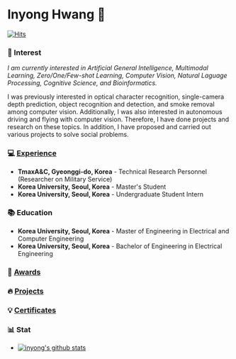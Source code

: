 # Inyong Hwang 👋

[![Hits](https://hits.seeyoufarm.com/api/count/incr/badge.svg?url=https%3A%2F%2Fgithub.com%2Finyong37&count_bg=%2379C83D&title_bg=%2326BED9&icon=&icon_color=%23E7E7E7&title=VISIT&edge_flat=false)](https://hits.seeyoufarm.com)
<a href="https://img.shields.io/badge/Computer%20Vision-Electrical%20Engineering-yellow"/></a>

### 🔭 Interest
*I am currently interested in Artificial General Intelligence, Multimodal Learning, Zero/One/Few-shot Learning, Computer Vision, Natural Laguage Processing, Cognitive Science, and Bioinformatics.*

I was previously interested in optical character recognition, single-camera depth prediction, object recognition and detection, and smoke removal among computer vision. Additionally, I was also interested in autonomous driving and flying with computer vision. Therefore, I have done projects and research on these topics. In addition, I have proposed and carried out various projects to solve social problems.

<!--
- <img src="https://img.shields.io/badge/Computer%20Vision-Electrical%20Engineering-yellow"/> 
- <img src="https://img.shields.io/badge/Natural%20Language%20Processing-Biotechnology-green"/> 
- <img src="https://img.shields.io/badge/Deep%20Learning-Computer%20Science-blue"/>
-->

### :computer: [Experience](https://github.com/inyong37/Projects/blob/master/Experience.md)
- **TmaxA&C, Gyeonggi-do, Korea** - Technical Research Personnel (Researcher on Military Service)
- **Korea University, Seoul, Korea** - Master's Student
- **Korea University, Seoul, Korea** - Undergraduate Student Intern

<!--
- **TmaxA&C**, *Bundang-gu, Seongnam-si, Gyeonggi-do, Republic of Korea* - Researcher (as military service/전문연구요원)
- **Korea University**, *145, Anam-ro, Seongbuk-gu, Seoul, Republic of Korea* - Undergraduate Research Student (KU학부연구생)
-->

### :books: Education
- **Korea University, Seoul, Korea** - Master of Engineering in Electrical and Computer Engineering
- **Korea University, Seoul, Korea** - Bachelor of Engineering in Electrical Engineering

<!--
- **Korea University**, *145, Anam-ro, Seongbuk-gu, Seoul, Republic of Korea* - Master's degree (Electrical Engineering/전기전자공학과)
- **Korea University**, *145, Anam-ro, Seongbuk-gu, Seoul, Republic of Korea* - Bachelor's degree (Electrical Engineering/전기전자공학부)
-->

### :tada: [Awards](https://github.com/inyong37/Projects/blob/master/Awards_EN.md)

<!--
- *List of awards :point_right: [English](https://github.com/inyong37/Projects/blob/master/Awards_EN.md) :point_left: :point_right: [Korean](https://github.com/inyong37/Projects/blob/master/Awards_KR.md)* :point_left:
-->

### :fire: [Projects](https://github.com/inyong37/Projects/blob/master/Project.md)

<!--
- *[List of projects that participated in the contest (written in Korean)](https://github.com/inyong37/Projects)*
-->

### :bulb: [Certificates](https://github.com/inyong37/Projects/blob/master/Certificate.md) <!-- [Training](https://github.com/inyong37/Projects/blob/master/Certificate.md) -->

<!--
- :point_right: *[List of trainings (written in Korean)](https://github.com/inyong37/Projects/blob/master/Trainings.md)* :point_left:
-->

### :bar_chart: Stat
- [![inyong's github stats](https://github-readme-stats.vercel.app/api?username=inyong37&show_icons=true&theme=dark&hide_title=true)](https://github.com/inyong37)

<!--
- [![Top Langs](https://github-readme-stats.vercel.app/api/top-langs/?username=inyong37&show_icons=true&theme=dark&layout=compact&hide_title=true)](https://github.com/inyong37)
-->

<!--
**inyong37/inyong37** is a ✨ _special_ ✨ repository because its `README.md` (this file) appears on your GitHub profile.

Here are some ideas to get you started:

- 🔭 I’m currently working on ...
- 🌱 I’m currently learning ...
- 👯 I’m looking to collaborate on ...
- 🤔 I’m looking for help with ...
- 💬 Ask me about ...
- 📫 How to reach me: ...
- 😄 Pronouns: ...
- ⚡ Fun fact: ...
-->

